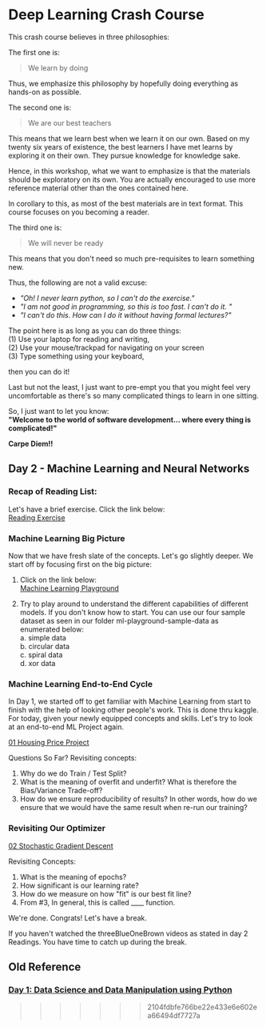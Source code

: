 # Deep Learning  Crash Course

This crash course believes in three philosophies:

The first one is:
> We learn by doing

Thus, we emphasize this philosophy by hopefully doing everything as hands-on as possible.

The second one is: 
> We are our best teachers

This means that we learn best when we learn it on our own. Based on my twenty six years of existence, the best learners I have met learns by exploring it on their own. They pursue knowledge for knowledge sake. 

Hence, in this workshop, what we want to emphasize is that the materials should be exploratory on its own. You are actually encouraged to use more reference material other than the ones contained here. 

In corollary to this, as most of the best materials are in text format. This course focuses on you becoming a reader. 

The third one is:
> We will never be ready

This means that you don't need so much pre-requisites to learn something new. 

Thus, the following are not a valid excuse:  
- *"Oh! I never learn python, so I can't do the exercise."*
- *"I am not good in programming, so this is too fast. I can't do it. "*
- *"I can't do this. How can I do it without having formal lectures?"*

The point here is as long as you can do three things:      
(1) Use your laptop for reading and writing,    
(2) Use your mouse/trackpad for navigating on your screen   
(3) Type something using your keyboard,    

then you can do it!

Last but not the least, I just want to pre-empt you that you might feel very uncomfortable as there's so many complicated things to learn in one sitting. 

So, I just want to let you know:   
**"Welcome to the world of software development... where every thing is complicated!"**

**Carpe Diem!!**

## Day 2 - Machine Learning and Neural Networks

### Recap of Reading List:

Let's have a brief exercise.  Click the link below:    
[Reading Exercise](https://docs.google.com/document/d/1aJrqm4d6oKwl1sIBSjnBMf2bspy99bYt53szzGQHBfE/edit?usp=sharing)

### Machine Learning Big Picture
Now that we have fresh slate of the concepts. Let's go slightly deeper. We start off by focusing first on the big picture:

1. Click on the link below:    
[Machine Learning Playground](http://ml-playground.com/#)


2. Try to play around to understand the different capabilities of different models. 
If you don't know how to start. You can use our four sample dataset as seen in our folder ml-playground-sample-data as enumerated below:    
    a.  simple data   
    b.  circular data   
    c.  spiral data   
    d.  xor data 

### Machine Learning End-to-End Cycle
In Day 1, we started off to get familiar with Machine Learning from start to finish with the help of looking other people's work. This is done thru kaggle.
For today, given your newly equipped concepts and skills. Let's try to look at an end-to-end ML Project again.

[01 Housing Price Project](01_regression.ipynb)

Questions So Far?
Revisiting concepts:
1. Why do we do Train / Test Split?
2. What is the meaning of overfit and underfit? What is therefore the Bias/Variance Trade-off?
3. How do we ensure reproducibility of results? In other words, how do we ensure that we would have the same result when re-run our training?


### Revisiting Our Optimizer

[02 Stochastic Gradient Descent](02_sgd.ipynb)

Revisiting Concepts:
1. What is the meaning of epochs?
2. How significant is our learning rate?
3. How do we measure on how "fit" is our best fit line? 
4. From #3, In general, this is called ____ function.



We're done. Congrats! Let's have a break.

If you haven't watched the threeBlueOneBrown videos as stated in day 2 Readings. You have time to catch up during the break.


## Old Reference
### [Day 1: Data Science and Data Manipulation using Python](day-1/README.md)
>>>>>>> 2104fdbfe766be22e433e6e602ea66494df7727a
